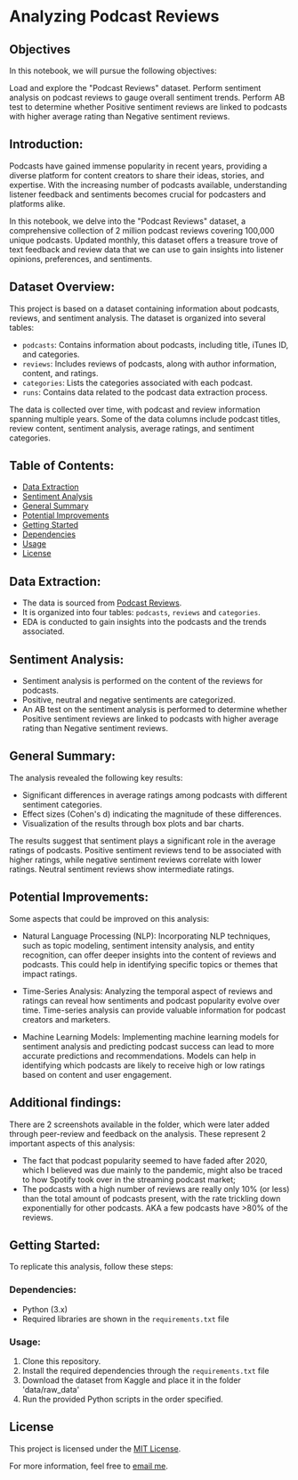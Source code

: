 # Analyzing Podcast Reviews 

## Objectives
In this notebook, we will pursue the following objectives:

Load and explore the "Podcast Reviews" dataset.
Perform sentiment analysis on podcast reviews to gauge overall sentiment trends.
Perform AB test to determine whether Positive sentiment reviews are linked to podcasts with higher average rating than Negative sentiment reviews.

## Introduction:
Podcasts have gained immense popularity in recent years, providing a diverse platform for content creators to share their ideas, stories, and expertise. With the increasing number of podcasts available, understanding listener feedback and sentiments becomes crucial for podcasters and platforms alike.

In this notebook, we delve into the "Podcast Reviews" dataset, a comprehensive collection of 2 million podcast reviews covering 100,000 unique podcasts. Updated monthly, this dataset offers a treasure trove of text feedback and review data that we can use to gain insights into listener opinions, preferences, and sentiments.

## Dataset Overview:
This project is based on a dataset containing information about podcasts, reviews, and sentiment analysis. The dataset is organized into several tables:

- `podcasts`: Contains information about podcasts, including title, iTunes ID, and categories.
- `reviews`: Includes reviews of podcasts, along with author information, content, and ratings.
- `categories`: Lists the categories associated with each podcast.
- `runs`: Contains data related to the podcast data extraction process.

The data is collected over time, with podcast and review information spanning multiple years. Some of the data columns include podcast titles, review content, sentiment analysis, average ratings, and sentiment categories.

## Table of Contents:
- [Data Extraction](#data-extraction)
- [Sentiment Analysis](#sentiment-analysis)
- [General Summary](#general-summary)
- [Potential Improvements](#potential-improvements)
- [Getting Started](#getting-started)
- [Dependencies](#dependencies)
- [Usage](#usage)
- [License](#license)

## Data Extraction:
- The data is sourced from [Podcast Reviews](https://www.kaggle.com/datasets/anth7310/mental-health-in-the-tech-industry).
- It is organized into four tables: `podcasts`, `reviews` and `categories`.
- EDA is conducted to gain insights into the podcasts and the trends associated.

## Sentiment Analysis:
- Sentiment analysis is performed on the content of the reviews for podcasts.
- Positive, neutral and negative sentiments are categorized.
- An AB test on the sentiment analysis is performed to determine whether Positive sentiment reviews are linked to podcasts with higher average rating than Negative sentiment reviews.

## General Summary:
The analysis revealed the following key results:

- Significant differences in average ratings among podcasts with different sentiment categories.
- Effect sizes (Cohen's d) indicating the magnitude of these differences.
- Visualization of the results through box plots and bar charts.

The results suggest that sentiment plays a significant role in the average ratings of podcasts. Positive sentiment reviews tend to be associated with higher ratings, while negative sentiment reviews correlate with lower ratings. Neutral sentiment reviews show intermediate ratings.

## Potential Improvements:
Some aspects that could be improved on this analysis:

- Natural Language Processing (NLP): Incorporating NLP techniques, such as topic modeling, sentiment intensity analysis, and entity recognition, can offer deeper insights into the content of reviews and podcasts. This could help in identifying specific topics or themes that impact ratings.

- Time-Series Analysis: Analyzing the temporal aspect of reviews and ratings can reveal how sentiments and podcast popularity evolve over time. Time-series analysis can provide valuable information for podcast creators and marketers.

- Machine Learning Models: Implementing machine learning models for sentiment analysis and predicting podcast success can lead to more accurate predictions and recommendations. Models can help in identifying which podcasts are likely to receive high or low ratings based on content and user engagement.

## Additional findings:
There are 2 screenshots available in the folder, which were later added through peer-review and feedback on the analysis. These represent 2 important aspects of this analysis:

- The fact that podcast popularity seemed to have faded after 2020, which I believed was due mainly to the pandemic, might also be traced to how Spotify took over in the streaming podcast market;
- The podcasts with a high number of reviews are really only 10% (or less) than the total amount of podcasts present, with the rate trickling down exponentially for other podcasts. AKA a few podcasts have >80% of the reviews.

## Getting Started:
To replicate this analysis, follow these steps:

### Dependencies:
- Python (3.x)
- Required libraries are shown in the `requirements.txt` file

### Usage:
1. Clone this repository.
2. Install the required dependencies through the `requirements.txt` file
3. Download the dataset from Kaggle and place it in the folder 'data/raw_data'
4. Run the provided Python scripts in the order specified.

## License
This project is licensed under the [MIT License](LICENSE).

For more information, feel free to [email me](mailto:alessionespoli.97@gmail.com).

